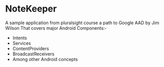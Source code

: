 # NoteKeeper
A sample application from pluralsight course  a path to Google AAD  by Jim Wilson
That covers major Android Components:-
- Intents
- Services
- ContentProviders
- BroadcastReceivers
- Among other Android concepts
